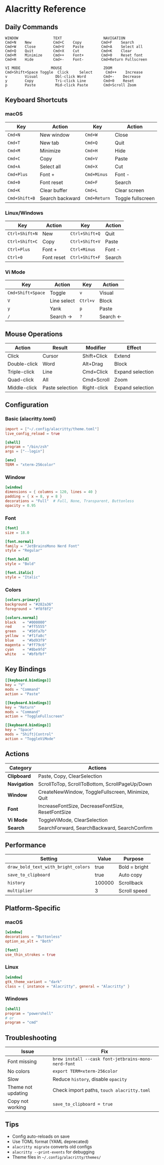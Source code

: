 # Alacritty Reference

## Daily Commands
```
WINDOW                TEXT                   NAVIGATION
Cmd+N    New          Cmd+C    Copy         Cmd+F    Search
Cmd+W    Close        Cmd+V    Paste        Cmd+A    Select all
Cmd+Q    Quit         Cmd+X    Cut          Cmd+K    Clear
Cmd+M    Minimize     Cmd++    Font+        Cmd+0    Reset font
Cmd+H    Hide         Cmd+-    Font-        Cmd+Return Fullscreen

VI MODE              MOUSE                   ZOOM
Cmd+Shift+Space Toggle  Click     Select      Cmd++    Increase
v        Visual        Dbl-click Word        Cmd+-    Decrease
y        Copy          Tri-click Line        Cmd+0    Reset
p        Paste         Mid-click Paste       Cmd+Scroll Zoom
```

## Keyboard Shortcuts

### macOS
| Key | Action | Key | Action |
|-----|--------|-----|--------|
| `Cmd+N` | New window | `Cmd+W` | Close |
| `Cmd+T` | New tab | `Cmd+Q` | Quit |
| `Cmd+M` | Minimize | `Cmd+H` | Hide |
| `Cmd+C` | Copy | `Cmd+V` | Paste |
| `Cmd+A` | Select all | `Cmd+X` | Cut |
| `Cmd+Plus` | Font + | `Cmd+Minus` | Font - |
| `Cmd+0` | Font reset | `Cmd+F` | Search |
| `Cmd+K` | Clear buffer | `Cmd+L` | Clear screen |
| `Cmd+Shift+B` | Search backward | `Cmd+Return` | Toggle fullscreen |

### Linux/Windows
| Key | Action | Key | Action |
|-----|--------|-----|--------|
| `Ctrl+Shift+N` | New | `Ctrl+Shift+Q` | Quit |
| `Ctrl+Shift+C` | Copy | `Ctrl+Shift+V` | Paste |
| `Ctrl+Plus` | Font + | `Ctrl+Minus` | Font - |
| `Ctrl+0` | Font reset | `Ctrl+Shift+F` | Search |

### Vi Mode
| Key | Action | Key | Action |
|-----|--------|-----|--------|
| `Cmd+Shift+Space` | Toggle | `v` | Visual |
| `V` | Line select | `Ctrl+v` | Block |
| `y` | Yank | `p` | Paste |
| `/` | Search → | `?` | Search ← |

## Mouse Operations

| Action | Result | Modifier | Effect |
|--------|--------|----------|--------|
| Click | Cursor | Shift+Click | Extend |
| Double-click | Word | Alt+Drag | Block |
| Triple-click | Line | Cmd+Click | Expand selection |
| Quad-click | All | Cmd+Scroll | Zoom |
| Middle-click | Paste selection | Right-click | Expand selection |

## Configuration

### Basic (alacritty.toml)
```toml
import = ["~/.config/alacritty/theme.toml"]
live_config_reload = true

[shell]
program = "/bin/zsh"
args = ["--login"]

[env]
TERM = "xterm-256color"
```

### Window
```toml
[window]
dimensions = { columns = 120, lines = 40 }
padding = { x = 8, y = 8 }
decorations = "Full"  # Full, None, Transparent, Buttonless
opacity = 0.95
```

### Font
```toml
[font]
size = 18.0

[font.normal]
family = "JetBrainsMono Nerd Font"
style = "Regular"

[font.bold]
style = "Bold"

[font.italic]
style = "Italic"
```

### Colors
```toml
[colors.primary]
background = "#282a36"
foreground = "#f8f8f2"

[colors.normal]
black   = "#000000"
red     = "#ff5555"
green   = "#50fa7b"
yellow  = "#f1fa8c"
blue    = "#bd93f9"
magenta = "#ff79c6"
cyan    = "#8be9fd"
white   = "#bfbfbf"
```

## Key Bindings

```toml
[[keyboard.bindings]]
key = "V"
mods = "Command"
action = "Paste"

[[keyboard.bindings]]
key = "Return"
mods = "Command"
action = "ToggleFullscreen"

[[keyboard.bindings]]
key = "Space"
mods = "Shift|Control"
action = "ToggleViMode"
```

## Actions

| Category | Actions |
|----------|---------|
| **Clipboard** | Paste, Copy, ClearSelection |
| **Navigation** | ScrollToTop, ScrollToBottom, ScrollPageUp/Down |
| **Window** | CreateNewWindow, ToggleFullscreen, Minimize, Quit |
| **Font** | IncreaseFontSize, DecreaseFontSize, ResetFontSize |
| **Vi Mode** | ToggleViMode, ClearSelection |
| **Search** | SearchForward, SearchBackward, SearchConfirm |

## Performance

| Setting | Value | Purpose |
|---------|-------|---------|
| `draw_bold_text_with_bright_colors` | true | Bold = bright |
| `save_to_clipboard` | true | Auto copy |
| `history` | 100000 | Scrollback |
| `multiplier` | 3 | Scroll speed |

## Platform-Specific

### macOS
```toml
[window]
decorations = "Buttonless"
option_as_alt = "Both"

[font]
use_thin_strokes = true
```

### Linux
```toml
[window]
gtk_theme_variant = "dark"
class = { instance = "Alacritty", general = "Alacritty" }
```

### Windows
```toml
[shell]
program = "powershell"
# or
program = "cmd"
```

## Troubleshooting

| Issue | Fix |
|-------|-----|
| Font missing | `brew install --cask font-jetbrains-mono-nerd-font` |
| No colors | `export TERM=xterm-256color` |
| Slow | Reduce `history`, disable `opacity` |
| Theme not updating | Check import paths, `touch alacritty.toml` |
| Copy not working | `save_to_clipboard = true` |

## Tips

- Config auto-reloads on save
- Use TOML format (YAML deprecated)
- `alacritty migrate` converts old configs
- `alacritty --print-events` for debugging
- Theme files in `~/.config/alacritty/themes/`